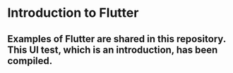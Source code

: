 # Introduction to Flutter

## Examples of Flutter are shared in this repository. This UI test, which is an introduction, has been compiled.
